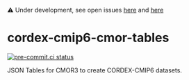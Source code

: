 :warning: Under development, see open issues [here](https://github.com/WCRP-CORDEX/cordex-cmip6-cmor-tables/issues) and [here](https://github.com/WCRP-CORDEX/cordex-cmip6-data-request/issues)

# cordex-cmip6-cmor-tables

[![pre-commit.ci status](https://results.pre-commit.ci/badge/github/WCRP-CORDEX/cordex-cmip6-cmor-tables/main.svg)](https://results.pre-commit.ci/latest/github/WCRP-CORDEX/cordex-cmip6-cmor-tables/main)

JSON Tables for CMOR3 to create CORDEX-CMIP6 datasets.
